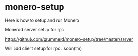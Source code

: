 # monero-setup
Here is how to setup and run Monero

Monerod server setup for rpc

https://github.com/grummerd/monero-setup/tree/master/server

Will add client setup for rpc...soon(tm)
